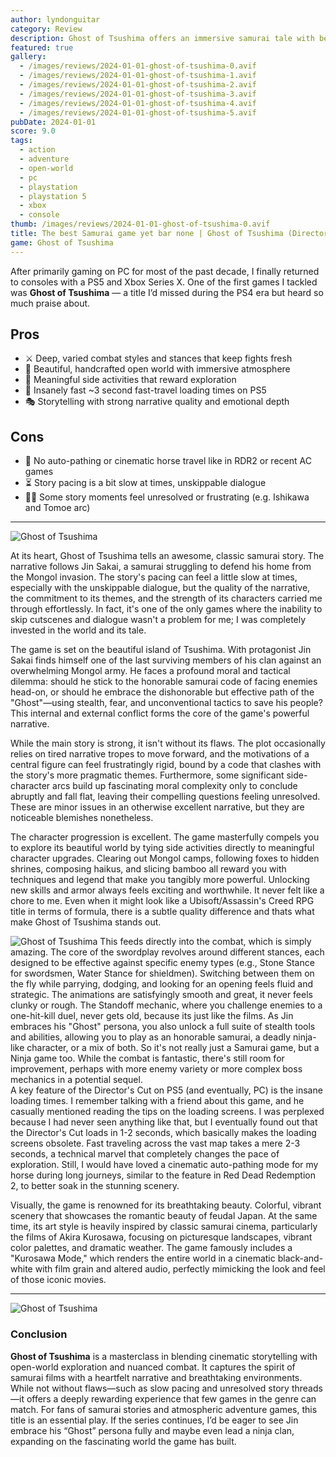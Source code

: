 ```yaml
---
author: lyndonguitar
category: Review
description: Ghost of Tsushima offers an immersive samurai tale with beautiful open world, satisfying combat, and meaningful progression.
featured: true
gallery:
  - /images/reviews/2024-01-01-ghost-of-tsushima-0.avif
  - /images/reviews/2024-01-01-ghost-of-tsushima-1.avif
  - /images/reviews/2024-01-01-ghost-of-tsushima-2.avif
  - /images/reviews/2024-01-01-ghost-of-tsushima-3.avif
  - /images/reviews/2024-01-01-ghost-of-tsushima-4.avif
  - /images/reviews/2024-01-01-ghost-of-tsushima-5.avif
pubDate: 2024-01-01
score: 9.0
tags:
  - action
  - adventure
  - open-world
  - pc
  - playstation
  - playstation 5
  - xbox
  - console
thumb: /images/reviews/2024-01-01-ghost-of-tsushima-0.avif
title: The best Samurai game yet bar none | Ghost of Tsushima (Director’s Cut) Review
game: Ghost of Tsushima
---
```


After primarily gaming on PC for most of the past decade, I finally returned to consoles with a PS5 and Xbox Series X. One of the first games I tackled was **Ghost of Tsushima** — a title I’d missed during the PS4 era but heard so much praise about.

## Pros
- ⚔️ Deep, varied combat styles and stances that keep fights fresh  
- 🌄 Beautiful, handcrafted open world with immersive atmosphere  
- 🧩 Meaningful side activities that reward exploration  
- 🚀 Insanely fast ~3 second fast-travel loading times on PS5  
- 🎭 Storytelling with strong narrative quality and emotional depth  

## Cons
- 🐴 No auto-pathing or cinematic horse travel like in RDR2 or recent AC games  
- ⏳ Story pacing is a bit slow at times, unskippable dialogue
- 🤦‍♂️ Some story moments feel unresolved or frustrating (e.g. Ishikawa and Tomoe arc)  

---

<div class="flex flex-col md:flex-row-reverse items-center gap-6 mb-12 pb-6 border-b border-slate-700">
  <img
    src=/images/reviews/2024-01-01-ghost-of-tsushima-1.avif
    alt="Ghost of Tsushima"
    class="w-full md:w-2/5 rounded shadow"
     />
    <div>

At its heart, Ghost of Tsushima tells an awesome, classic samurai story.  The narrative follows Jin Sakai, a samurai struggling to defend his home from the Mongol invasion. The story's pacing can feel a little slow at times, especially with the unskippable dialogue, but the quality of the narrative, the commitment to its themes, and the strength of its characters carried me through effortlessly. In fact, it's one of the only games where the inability to skip cutscenes and dialogue wasn't a problem for me; I was completely invested in the world and its tale.

The game is set on the beautiful island of Tsushima. With protagonist Jin Sakai finds himself one of the last surviving members of his clan against an overwhelming Mongol army. He faces a profound moral and tactical dilemma: should he stick to the honorable samurai code of facing enemies head-on, or should he embrace the dishonorable but effective path of the "Ghost"—using stealth, fear, and unconventional tactics to save his people? This internal and external conflict forms the core of the game's powerful narrative.
        </div> </div>

While the main story is strong, it isn't without its flaws. The plot occasionally relies on tired narrative tropes to move forward, and the motivations of a central figure can feel frustratingly rigid, bound by a code that clashes with the story's more pragmatic themes. Furthermore, some significant side-character arcs build up fascinating moral complexity only to conclude abruptly and fall flat, leaving their compelling questions feeling unresolved. These are minor issues in an otherwise excellent narrative, but they are noticeable blemishes nonetheless.

The character progression is excellent. The game masterfully compels you to explore its beautiful world by tying side activities directly to meaningful character upgrades. Clearing out Mongol camps, following foxes to hidden shrines, composing haikus, and slicing bamboo all reward you with techniques and legend that make you tangibly more powerful. Unlocking new skills and armor always feels exciting and worthwhile. It never felt like a chore to me. Even when it might look like a Ubisoft/Assassin's Creed RPG title in terms of formula, there is a subtle quality difference and thats what make Ghost of Tsushima stands out.
<div class="flex flex-col md:flex-row-reverse items-center gap-6 mb-12 pb-6 border-b border-slate-700">
  <img
    src=/images/reviews/2024-01-01-ghost-of-tsushima-2.avif
    alt="Ghost of Tsushima"
    class="w-full md:w-2/5 rounded shadow"
     />
This feeds directly into the combat, which is simply amazing. The core of the swordplay revolves around different stances, each designed to be effective against specific enemy types (e.g., Stone Stance for swordsmen, Water Stance for shieldmen). Switching between them on the fly while parrying, dodging, and looking for an opening feels fluid and strategic. The animations are satisfyingly smooth and great, it never feels clunky or rough. The Standoff mechanic, where you challenge enemies to a one-hit-kill duel, never gets old, because its just like the films. As Jin embraces his "Ghost" persona, you also unlock a full suite of stealth tools and abilities, allowing you to play as an honorable samurai, a deadly ninja-like character, or a mix of both. So it's not really just a Samurai game, but a Ninja game too. While the combat is fantastic, there's still room for improvement, perhaps with more enemy variety or more complex boss mechanics in a potential sequel.
</div>
A key feature of the Director's Cut on PS5 (and eventually, PC) is the insane loading times. I remember talking with a friend about this game, and he casually mentioned reading the tips on the loading screens. I was perplexed because I had never seen anything like that, but I eventually found out that the Director's Cut loads in 1-2 seconds, which basically makes the loading screens obsolete. Fast traveling across the vast map takes a mere 2-3 seconds, a technical marvel that completely changes the pace of exploration. Still, I would have loved a cinematic auto-pathing mode for my horse during long journeys, similar to the feature in Red Dead Redemption 2, to better soak in the stunning scenery.

Visually, the game is renowned for its breathtaking beauty. Colorful, vibrant scenery that showcases the romantic beauty of feudal Japan. At the same time, its art style is heavily inspired by classic samurai cinema, particularly the films of Akira Kurosawa, focusing on picturesque landscapes, vibrant color palettes, and dramatic weather. The game famously includes a "Kurosawa Mode," which renders the entire world in a cinematic black-and-white with film grain and altered audio, perfectly mimicking the look and feel of those iconic movies.

---
<div class="flex flex-col md:flex-row-reverse items-center gap-6 mb-12 pb-6 border-b border-slate-700">
  <img
    src=/images/reviews/2024-01-01-ghost-of-tsushima-3.avif
    alt="Ghost of Tsushima"
    class="w-full md:w-2/5 rounded shadow"
     />
     <div>

### Conclusion

**Ghost of Tsushima** is a masterclass in blending cinematic storytelling with open-world exploration and nuanced combat. It captures the spirit of samurai films with a heartfelt narrative and breathtaking environments. While not without flaws—such as slow pacing and unresolved story threads—it offers a deeply rewarding experience that few games in the genre can match. For fans of samurai stories and atmospheric adventure games, this title is an essential play. If the series continues, I’d be eager to see Jin embrace his “Ghost” persona fully and maybe even lead a ninja clan, expanding on the fascinating world the game has built.
</div></div>
